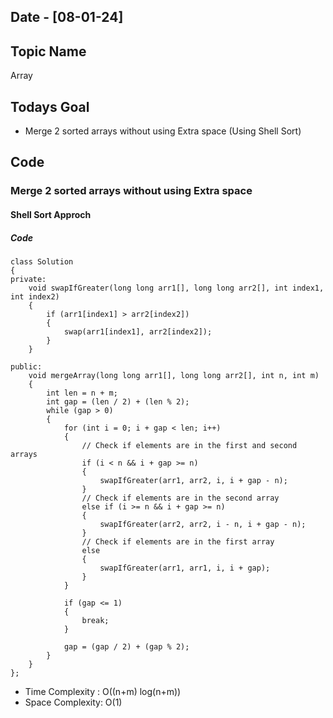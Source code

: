 ## Date - [08-01-24]

## Topic Name

Array

## Todays Goal

* Merge 2 sorted arrays without using Extra space (Using Shell Sort)

## Code

### Merge 2 sorted arrays without using Extra space

#### Shell Sort Approch

##### Code

```
class Solution
{
private:
    void swapIfGreater(long long arr1[], long long arr2[], int index1, int index2)
    {
        if (arr1[index1] > arr2[index2])
        {
            swap(arr1[index1], arr2[index2]);
        }
    }

public:
    void mergeArray(long long arr1[], long long arr2[], int n, int m)
    {
        int len = n + m;
        int gap = (len / 2) + (len % 2);
        while (gap > 0)
        {
            for (int i = 0; i + gap < len; i++)
            {
                // Check if elements are in the first and second arrays
                if (i < n && i + gap >= n)
                {
                    swapIfGreater(arr1, arr2, i, i + gap - n);
                }
                // Check if elements are in the second array
                else if (i >= n && i + gap >= n)
                {
                    swapIfGreater(arr2, arr2, i - n, i + gap - n);
                }
                // Check if elements are in the first array
                else
                {
                    swapIfGreater(arr1, arr1, i, i + gap);
                }
            }

            if (gap <= 1)
            {
                break;
            }

            gap = (gap / 2) + (gap % 2);
        }
    }
};
```

* Time Complexity : O((n+m) log(n+m))
* Space Complexity: O(1)
